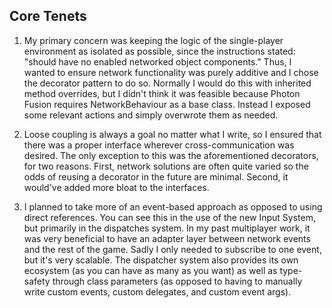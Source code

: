 ## Core Tenets

1. My primary concern was keeping the logic of the single-player environment as
isolated as possible, since the instructions stated: "should have no enabled
networked object components." Thus, I wanted to ensure network functionality was
purely additive and I chose the decorator pattern to do so. Normally I would do
this with inherited method overrides, but I didn't think it was feasible because
Photon Fusion requires NetworkBehaviour as a base class. Instead I exposed some
relevant actions and simply overwrote them as needed.

2. Loose coupling is always a goal no matter what I write, so I ensured that
there was a proper interface wherever cross-communication was desired. The only
exception to this was the aforementioned decorators, for two reasons. First,
network solutions are often quite varied so the odds of reusing a decorator in
the future are minimal. Second, it would've added more bloat to the interfaces.

3. I planned to take more of an event-based approach as opposed to using direct
references. You can see this in the use of the new Input System, but primarily
in the dispatches system. In my past multiplayer work, it was very beneficial
to have an adapter layer between network events and the rest of the game. Sadly
I only needed to subscribe to one event, but it's very scalable. The dispatcher
system also provides its own ecosystem (as you can have as many as you want) as
well as type-safety through class parameters (as opposed to having to manually
write custom events, custom delegates, and custom event args).